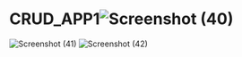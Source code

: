 # CRUD_APP1![Screenshot (40)](https://github.com/vikassharma011/CRUD_APP1/assets/67600288/b502420b-4158-44dc-998e-ca9e43be0118)
![Screenshot (41)](https://github.com/vikassharma011/CRUD_APP1/assets/67600288/68de0813-c373-40a1-893d-a1a79154d3c0)
![Screenshot (42)](https://github.com/vikassharma011/CRUD_APP1/assets/67600288/004769fc-d2eb-4282-a3f3-efafbbb04ec9)

